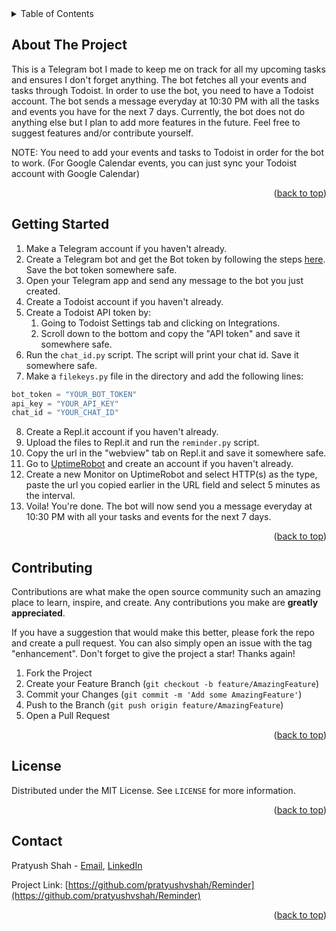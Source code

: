 <div id="top"></div>

<!-- TABLE OF CONTENTS -->
<details>
  <summary>Table of Contents</summary>
  <ol>
    <li><a href="#about-the-project">About The Project</a></li>
    <li><a href="#getting-started">Getting Started</a></li>
    <li><a href="#contributing">Contributing</a></li>
    <li><a href="#license">License</a></li>
    <li><a href="#contact">Contact</a></li>
  </ol>
</details>

<!-- ABOUT THE PROJECT -->
## About The Project

This is a Telegram bot I made to keep me on track for all my upcoming tasks and ensures I don't forget anything.
The bot fetches all your events and tasks through Todoist. In order to use the bot, you need to have a Todoist account. The bot sends a message everyday at 10:30 PM with all the tasks and events you have for the next 7 days.
Currently, the bot does not do anything else but I plan to add more features in the future. Feel free to suggest features and/or contribute yourself.

NOTE: You need to add your events and tasks to Todoist in order for the bot to work. (For Google Calendar events, you can just sync your Todoist account with Google Calendar)

<p align="right">(<a href="#top">back to top</a>)</p>

<!-- GETTING STARTED -->
## Getting Started

1. Make a Telegram account if you haven't already.
1. Create a Telegram bot and get the Bot token by following the steps [here](https://core.telegram.org/bots#6-botfather). Save the bot token somewhere safe.
1. Open your Telegram app and send any message to the bot you just created.
1. Create a Todoist account if you haven't already.
1. Create a Todoist API token by:
    1. Going to Todoist Settings tab and clicking on Integrations.
    1. Scroll down to the bottom and copy the "API token" and save it somewhere safe.
1. Run the `chat_id.py` script. The script will print your chat id. Save it somewhere safe.
1. Make a `filekeys.py` file in the directory and add the following lines:

```python
bot_token = "YOUR_BOT_TOKEN"
api_key = "YOUR_API_KEY"
chat_id = "YOUR_CHAT_ID"
```

8. Create a Repl.it account if you haven't already.
1. Upload the files to Repl.it and run the `reminder.py` script.
1. Copy the url in the "webview" tab on Repl.it and save it somewhere safe.
1. Go to [UptimeRobot](https://uptimerobot.com/) and create an account if you haven't already.
1. Create a new Monitor on UptimeRobot and select HTTP(s) as the type, paste the url you copied earlier in the URL field and select 5 minutes as the interval.
1. Voila! You're done. The bot will now send you a message everyday at 10:30 PM with all your tasks and events for the next 7 days.

<p align="right">(<a href="#top">back to top</a>)</p>

<!-- CONTRIBUTING -->
## Contributing

Contributions are what make the open source community such an amazing place to learn, inspire, and create. Any contributions you make are **greatly appreciated**.

If you have a suggestion that would make this better, please fork the repo and create a pull request. You can also simply open an issue with the tag "enhancement".
Don't forget to give the project a star! Thanks again!

1. Fork the Project
2. Create your Feature Branch (`git checkout -b feature/AmazingFeature`)
3. Commit your Changes (`git commit -m 'Add some AmazingFeature'`)
4. Push to the Branch (`git push origin feature/AmazingFeature`)
5. Open a Pull Request

<p align="right">(<a href="#top">back to top</a>)</p>

<!-- LICENSE -->
## License

Distributed under the MIT License. See `LICENSE` for more information.

<p align="right">(<a href="#top">back to top</a>)</p>

<!-- CONTACT -->
## Contact

Pratyush Shah - <a href = "mailto: pratyushvshah@gmail.com">Email</a>, [LinkedIn](https://www.linkedin.com/in/pratyushvshah/)

Project Link: [https://github.com/pratyushvshah/Reminder](https://github.com/pratyushvshah/Reminder)

<p align="right">(<a href="#top">back to top</a>)</p>
